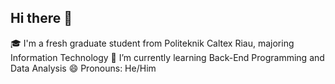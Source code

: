 ## Hi there 👋
🎓 I'm a fresh graduate student from Politeknik Caltex Riau, majoring Information Technology
🌱 I’m currently learning Back-End Programming and Data Analysis
😄 Pronouns: He/Him

<!--
**albesc/albesc** is a ✨ _special_ ✨ repository because its `README.md` (this file) appears on your GitHub profile.

Here are some ideas to get you started:

- 🔭 I’m currently working on ...
- 🌱 I’m currently learning ...
- 👯 I’m looking to collaborate on ...
- 🤔 I’m looking for help with ...
- 💬 Ask me about ...
- 📫 How to reach me: ...
- 😄 Pronouns: ...
- ⚡ Fun fact: ...
-->
